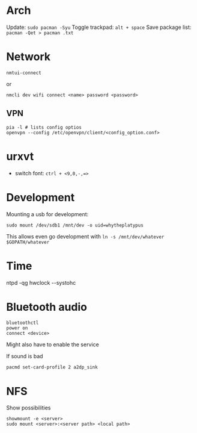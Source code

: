 # Arch
Update: `sudo pacman -Syu`
Toggle trackpad: `alt + space`
Save package list: `pacman -Qet > pacman .txt`

# Network
`nmtui-connect`

or

`nmcli dev wifi connect <name> password <password>`

## VPN
```
pia -l # lists config optios
openvpn --config /etc/openvpn/client/<config_option.conf>
```

# urxvt
- switch font: `ctrl + <9,0,-,=>`

# Development
Mounting a usb for development:
```
sudo mount /dev/sdb1 /mnt/dev -o uid=whytheplatypus
```
This allows even go development with `ln -s /mnt/dev/whatever $GOPATH/whatever`

# Time
ntpd -qg
hwclock --systohc

# Bluetooth audio
```
bluetoothctl
power on
connect <device>
```
Might also have to enable the service

If sound is bad
```
pacmd set-card-profile 2 a2dp_sink
```


# NFS

Show possibilities
```
showmount -e <server>
sudo mount <server>:<server path> <local path>
```
